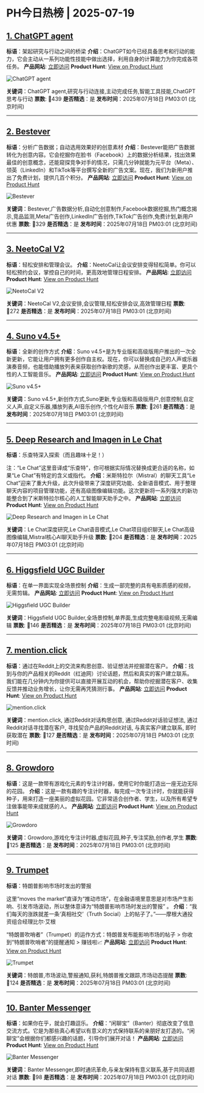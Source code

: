 # PH今日热榜 | 2025-07-19

## [1. ChatGPT agent](https://www.producthunt.com/products/chatgpt?utm_campaign=producthunt-api&utm_medium=api-v2&utm_source=Application%3A+dev+%28ID%3A+189358%29)
**标语**：架起研究与行动之间的桥梁
**介绍**：ChatGPT如今已经具备思考和行动的能力，它会主动从一系列功能性技能中做出选择，利用自身的计算能力为你完成各项任务。
**产品网站**: [立即访问](https://www.producthunt.com/r/FETMCCQ7Z53UKH?utm_campaign=producthunt-api&utm_medium=api-v2&utm_source=Application%3A+dev+%28ID%3A+189358%29)
**Product Hunt**: [View on Product Hunt](https://www.producthunt.com/products/chatgpt?utm_campaign=producthunt-api&utm_medium=api-v2&utm_source=Application%3A+dev+%28ID%3A+189358%29)

![ChatGPT agent](https://ph-files.imgix.net/ec090f92-5f06-4fba-9c8f-baaa0232160d.jpeg?auto=format)

**关键词**：ChatGPT agent,研究与行动连接,主动完成任务,智能工具技能,ChatGPT思考与行动
**票数**: 🔺439
**是否精选**：是
**发布时间**：2025年07月18日 PM03:01 (北京时间)

---

## [2. Bestever](https://www.producthunt.com/products/bestever?utm_campaign=producthunt-api&utm_medium=api-v2&utm_source=Application%3A+dev+%28ID%3A+189358%29)
**标语**：分析广告数据；自动选用效果好的创意素材
**介绍**：Bestever能把广告数据转化为创意内容。它会挖掘你在脸书（Facebook）上的数据分析结果，找出效果最佳的创意概念，还能窥探竞争对手的情况，只需几分钟就能为元平台（Meta）、领英（LinkedIn）和TikTok等平台撰写全新的广告文案。现在，我们为新用户推出了免费计划，提供几百个积分。
**产品网站**: [立即访问](https://www.producthunt.com/r/UILRBJFEEFJWJQ?utm_campaign=producthunt-api&utm_medium=api-v2&utm_source=Application%3A+dev+%28ID%3A+189358%29)
**Product Hunt**: [View on Product Hunt](https://www.producthunt.com/products/bestever?utm_campaign=producthunt-api&utm_medium=api-v2&utm_source=Application%3A+dev+%28ID%3A+189358%29)

![Bestever](https://ph-files.imgix.net/55a26058-7aff-4a9a-b100-ba63be3c799e.png?auto=format)

**关键词**：Bestever,广告数据分析,自动化创意制作,Facebook数据挖掘,热门概念揭示,竞品监测,Meta广告创作,LinkedIn广告创作,TikTok广告创作,免费计划,新用户优惠
**票数**: 🔺329
**是否精选**：是
**发布时间**：2025年07月18日 PM03:01 (北京时间)

---

## [3. NeetoCal V2](https://www.producthunt.com/products/neetocal?utm_campaign=producthunt-api&utm_medium=api-v2&utm_source=Application%3A+dev+%28ID%3A+189358%29)
**标语**：轻松安排和管理会议。
**介绍**：NeetoCal让会议安排变得轻松简单。你可以轻松预约会议，掌控自己的时间，更高效地管理日程安排。
**产品网站**: [立即访问](https://www.producthunt.com/r/VSMITS3AHBOLOI?utm_campaign=producthunt-api&utm_medium=api-v2&utm_source=Application%3A+dev+%28ID%3A+189358%29)
**Product Hunt**: [View on Product Hunt](https://www.producthunt.com/products/neetocal?utm_campaign=producthunt-api&utm_medium=api-v2&utm_source=Application%3A+dev+%28ID%3A+189358%29)

![NeetoCal V2](https://ph-files.imgix.net/367c2f01-9c4a-4db6-bdee-99ceaf6a665b.png?auto=format)

**关键词**：NeetoCal V2,会议安排,会议管理,轻松安排会议,高效管理日程
**票数**: 🔺272
**是否精选**：是
**发布时间**：2025年07月18日 PM03:01 (北京时间)

---

## [4. Suno v4.5+](https://www.producthunt.com/products/suno?utm_campaign=producthunt-api&utm_medium=api-v2&utm_source=Application%3A+dev+%28ID%3A+189358%29)
**标语**：全新的创作方式
**介绍**：Suno v4.5+是为专业版和高级版用户推出的一次全新更新，它能让用户拥有更多创作自主权。现在，你可以替换成自己的人声或乐器演奏音频，也能借助播放列表来获取创作新歌的灵感，从而创作出更丰富、更具个性的人工智能音乐。
**产品网站**: [立即访问](https://www.producthunt.com/r/UZ4XKY2DZHER6M?utm_campaign=producthunt-api&utm_medium=api-v2&utm_source=Application%3A+dev+%28ID%3A+189358%29)
**Product Hunt**: [View on Product Hunt](https://www.producthunt.com/products/suno?utm_campaign=producthunt-api&utm_medium=api-v2&utm_source=Application%3A+dev+%28ID%3A+189358%29)

![Suno v4.5+](https://ph-files.imgix.net/6ba7e509-c400-4dc7-afb0-70a1b8a9ca91.png?auto=format)

**关键词**：Suno v4.5+,新创作方式,Suno更新,专业版和高级版用户,创意控制,自定义人声,自定义乐器,播放列表,AI音乐创作,个性化AI音乐
**票数**: 🔺261
**是否精选**：是
**发布时间**：2025年07月18日 PM03:01 (北京时间)

---

## [5. Deep Research and Imagen in Le Chat](https://www.producthunt.com/products/mistral-7b?utm_campaign=producthunt-api&utm_medium=api-v2&utm_source=Application%3A+dev+%28ID%3A+189358%29)
**标语**：乐查特深入探索（而且趣味十足！）

注：“Le Chat”这里音译成“乐查特”，你可根据实际情况替换成更合适的名称，如果“Le Chat”有特定的含义或指代。
**介绍**：米斯特拉尔（Mistral）的聊天工具“Le Chat”迎来了重大升级，此次升级带来了深度研究功能、全新语音模式、用于整理聊天内容的项目管理功能，还有高级图像编辑功能。这次更新将一系列强大的新功能整合到了米斯特拉尔核心的人工智能聊天助手之中。
**产品网站**: [立即访问](https://www.producthunt.com/r/WRO54P474FTIZ4?utm_campaign=producthunt-api&utm_medium=api-v2&utm_source=Application%3A+dev+%28ID%3A+189358%29)
**Product Hunt**: [View on Product Hunt](https://www.producthunt.com/products/mistral-7b?utm_campaign=producthunt-api&utm_medium=api-v2&utm_source=Application%3A+dev+%28ID%3A+189358%29)

![Deep Research and Imagen in Le Chat](https://ph-files.imgix.net/4b9e4ec6-bbf7-4971-80d5-3e3c86adb692.jpeg?auto=format)

**关键词**：Le Chat深度研究,Le Chat语音模式,Le Chat项目组织聊天,Le Chat高级图像编辑,Mistral核心AI聊天助手升级
**票数**: 🔺204
**是否精选**：是
**发布时间**：2025年07月18日 PM03:01 (北京时间)

---

## [6. Higgsfield UGC Builder](https://www.producthunt.com/products/higgsfield?utm_campaign=producthunt-api&utm_medium=api-v2&utm_source=Application%3A+dev+%28ID%3A+189358%29)
**标语**：在单一界面实现全场景控制
**介绍**：生成一部完整的具有电影质感的视频，无需剪辑。
**产品网站**: [立即访问](https://www.producthunt.com/r/MHEXUXGLM2YXUE?utm_campaign=producthunt-api&utm_medium=api-v2&utm_source=Application%3A+dev+%28ID%3A+189358%29)
**Product Hunt**: [View on Product Hunt](https://www.producthunt.com/products/higgsfield?utm_campaign=producthunt-api&utm_medium=api-v2&utm_source=Application%3A+dev+%28ID%3A+189358%29)

![Higgsfield UGC Builder](https://ph-files.imgix.net/067520d6-bc7a-4029-8de9-2cfb51e042ca.png?auto=format)

**关键词**：Higgsfield UGC Builder,全场景控制,单界面,生成完整电影级视频,无需编辑
**票数**: 🔺146
**是否精选**：是
**发布时间**：2025年07月18日 PM03:01 (北京时间)

---

## [7. mention.click](https://www.producthunt.com/products/mention-click?utm_campaign=producthunt-api&utm_medium=api-v2&utm_source=Application%3A+dev+%28ID%3A+189358%29)
**标语**：通过在Reddit上的交流来构思创意、验证想法并挖掘潜在客户。
**介绍**：找到与你的产品相关的Reddit（红迪网）讨论话题，然后和真实的客户建立联系。我们能在几分钟内为你提供可以直接开展互动的机会，帮助你挖掘潜在客户、收集反馈并推动业务增长，让你无需再凭猜测行事。
**产品网站**: [立即访问](https://www.producthunt.com/r/HQT66537ERFR2F?utm_campaign=producthunt-api&utm_medium=api-v2&utm_source=Application%3A+dev+%28ID%3A+189358%29)
**Product Hunt**: [View on Product Hunt](https://www.producthunt.com/products/mention-click?utm_campaign=producthunt-api&utm_medium=api-v2&utm_source=Application%3A+dev+%28ID%3A+189358%29)

![mention.click](https://ph-files.imgix.net/1af61229-014e-42b9-bc4b-64c62e4c9239.png?auto=format)

**关键词**：mention.click, 通过Reddit对话构思创意, 通过Reddit对话验证想法, 通过Reddit对话寻找潜在客户, 寻找契合产品的Reddit对话, 与真实客户建立联系, 即时获取潜在
**票数**: 🔺127
**是否精选**：是
**发布时间**：2025年07月18日 PM03:01 (北京时间)

---

## [8. Growdoro](https://www.producthunt.com/products/growdoro?utm_campaign=producthunt-api&utm_medium=api-v2&utm_source=Application%3A+dev+%28ID%3A+189358%29)
**标语**：这是一款带有游戏化元素的专注计时器，使用它时你能打造出一座无边无际的花园。
**介绍**：这是一款有趣的专注计时器，每完成一次专注计时，你就能获得种子，用来打造一座美丽的虚拟花园。它非常适合创作者、学生，以及所有希望专注做事能带来成就感的人。
**产品网站**: [立即访问](https://www.producthunt.com/r/CHUULYLXYKJL2D?utm_campaign=producthunt-api&utm_medium=api-v2&utm_source=Application%3A+dev+%28ID%3A+189358%29)
**Product Hunt**: [View on Product Hunt](https://www.producthunt.com/products/growdoro?utm_campaign=producthunt-api&utm_medium=api-v2&utm_source=Application%3A+dev+%28ID%3A+189358%29)

![Growdoro](https://ph-files.imgix.net/0d253e2f-3c9e-4a0d-ba69-1f9ed2844062.png?auto=format)

**关键词**：Growdoro,游戏化专注计时器,虚拟花园,种子,专注奖励,创作者,学生
**票数**: 🔺125
**是否精选**：是
**发布时间**：2025年07月18日 PM03:01 (北京时间)

---

## [9. Trumpet](https://www.producthunt.com/products/trumpet-exploit-the-trump-edge?utm_campaign=producthunt-api&utm_medium=api-v2&utm_source=Application%3A+dev+%28ID%3A+189358%29)
**标语**：特朗普影响市场时发出的警报

这里“moves the market”直译为“推动市场”，在金融语境里意思是对市场产生影响、引发市场波动，所以整体意译为“特朗普影响市场时发出的警报” 。
**介绍**：“我们每天的涨跌就差一条‘真相社交’（Truth Social）上的帖子了。”——摩根大通投资组合经理比尔·艾根

“特朗普吹哨者”（Trumpet）的运作方式：特朗普发布能影响市场的帖子 > 你收到“特朗普吹哨者”的提醒通知 > 赚钱啦📈
**产品网站**: [立即访问](https://www.producthunt.com/r/CXHDAW4T4VDDUK?utm_campaign=producthunt-api&utm_medium=api-v2&utm_source=Application%3A+dev+%28ID%3A+189358%29)
**Product Hunt**: [View on Product Hunt](https://www.producthunt.com/products/trumpet-exploit-the-trump-edge?utm_campaign=producthunt-api&utm_medium=api-v2&utm_source=Application%3A+dev+%28ID%3A+189358%29)

![Trumpet](https://ph-files.imgix.net/21d8e088-581e-4f3a-933d-87d863a7af7c.png?auto=format)

**关键词**：特朗普,市场波动,警报通知,获利,特朗普推文跟踪,市场动态提醒
**票数**: 🔺124
**是否精选**：是
**发布时间**：2025年07月18日 PM03:01 (北京时间)

---

## [10. Banter Messenger ](https://www.producthunt.com/products/banter-messenger?utm_campaign=producthunt-api&utm_medium=api-v2&utm_source=Application%3A+dev+%28ID%3A+189358%29)
**标语**：如果你在乎，就会打趣逗乐。
**介绍**：“闲聊宝”（Banter）彻底改变了信息交流方式。它是为那些真心希望以有意义的方式保持联系的亲朋好友打造的。“闲聊宝”会根据你们都感兴趣的话题，引导你们展开对话！
**产品网站**: [立即访问](https://www.producthunt.com/r/Q6ROXXEGPS4F3W?utm_campaign=producthunt-api&utm_medium=api-v2&utm_source=Application%3A+dev+%28ID%3A+189358%29)
**Product Hunt**: [View on Product Hunt](https://www.producthunt.com/products/banter-messenger?utm_campaign=producthunt-api&utm_medium=api-v2&utm_source=Application%3A+dev+%28ID%3A+189358%29)

![Banter Messenger ](https://ph-files.imgix.net/6c891a5a-1405-41a1-8944-cb8534c09138.jpeg?auto=format)

**关键词**：Banter Messenger,即时通讯革命,与亲友保持有意义联系,基于共同话题对话
**票数**: 🔺98
**是否精选**：是
**发布时间**：2025年07月18日 PM03:01 (北京时间)

---

